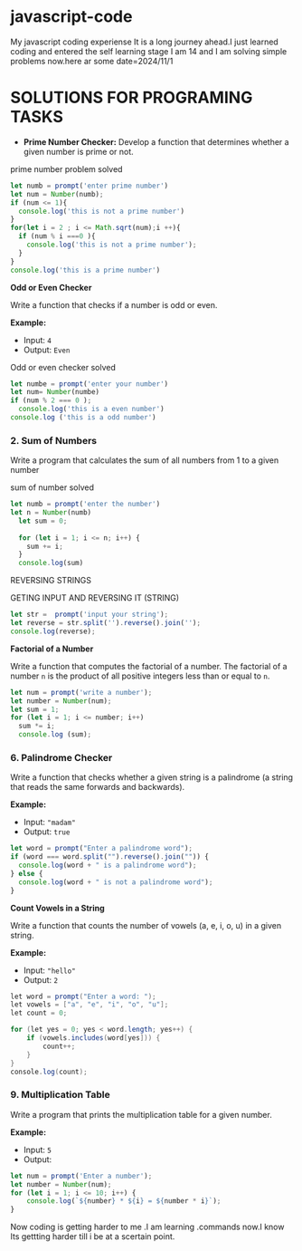# javascript-code
My javascript coding experiense
It is a long journey ahead.I just learned coding and entered the self learning stage
I am 14 and I am solving simple problems now.here ar some
date=2024/11/1
# SOLUTIONS FOR PROGRAMING TASKS

- **Prime Number Checker:** Develop a function that determines whether a given number is prime or not.

prime number problem solved

```jsx
let numb = prompt('enter prime number')
let num = Number(numb);
if (num <= 1){
  console.log('this is not a prime number')
}
for(let i = 2 ; i <= Math.sqrt(num);i ++){
  if (num % i ===0 ){
    console.log('this is not a prime number');
  }
}
console.log('this is a prime number')
```

**Odd or Even Checker**

Write a function that checks if a number is odd or even.

**Example:**

- Input: `4`
- Output: `Even`

Odd or even checker solved

```jsx
let numbe = prompt('enter your number')
let num= Number(numbe)
if (num % 2 === 0 );
  console.log('this is a even number')
console.log ('this is a odd number')
```

### 2. **Sum of Numbers**

Write a program that calculates the sum of all numbers from 1 to a given number 

sum of number solved

```jsx
let numb = prompt('enter the number')
let n = Number(numb)
  let sum = 0;
  
  for (let i = 1; i <= n; i++) {
    sum += i; 
  }
  console.log(sum)
```

REVERSING STRINGS

GETING INPUT AND REVERSING IT (STRING)

```jsx
let str =  prompt('input your string');
let reverse = str.split('').reverse().join('');
console.log(reverse);
```

**Factorial of a Number**

Write a function that computes the factorial of a number. The factorial of a number `n` is the product of all positive integers less than or equal to `n`.

```jsx
let num = prompt('write a number');
let number = Number(num);
let sum = 1;
for (let i = 1; i <= number; i++) 
  sum *= i;
  console.log (sum); 
```

### 6. **Palindrome Checker**

Write a function that checks whether a given string is a palindrome (a string that reads the same forwards and backwards).

**Example:**

- Input: `"madam"`
- Output: `true`

```jsx
let word = prompt("Enter a palindrome word");
if (word === word.split("").reverse().join("")) {
  console.log(word + " is a palindrome word");
} else {
  console.log(word + " is not a palindrome word");
}
```

**Count Vowels in a String**

Write a function that counts the number of vowels (a, e, i, o, u) in a given string.

**Example:**

- Input: `"hello"`
- Output: `2`

```csharp
let word = prompt("Enter a word: ");
let vowels = ["a", "e", "i", "o", "u"];
let count = 0;

for (let yes = 0; yes < word.length; yes++) {
    if (vowels.includes(word[yes])) {
        count++;  
    }
}
console.log(count);
```

### 9. **Multiplication Table**

Write a program that prints the multiplication table for a given number.

**Example:**

- Input: `5`
- Output:

```jsx
let num = prompt('Enter a number');
let number = Number(num);
for (let i = 1; i <= 10; i++) {
    console.log(`${number} * ${i} = ${number * i}`);
}
```
Now coding is getting harder to me .I am learning .commands now.I know Its gettting harder till i be at a scertain point.

